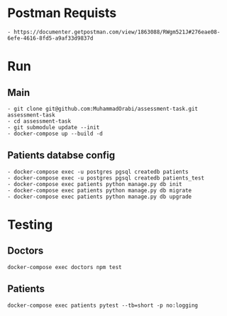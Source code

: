 # Postman Requists
    - https://documenter.getpostman.com/view/1863088/RWgm521J#276eae08-6efe-4616-8fd5-a9af33d9837d

# Run

## Main
    - git clone git@github.com:MuhammadOrabi/assessment-task.git assessment-task
    - cd assessment-task
    - git submodule update --init
    - docker-compose up --build -d

## Patients databse config
    - docker-compose exec -u postgres pgsql createdb patients 
    - docker-compose exec -u postgres pgsql createdb patients_test 
    - docker-compose exec patients python manage.py db init
    - docker-compose exec patients python manage.py db migrate
    - docker-compose exec patients python manage.py db upgrade

# Testing

## Doctors
    docker-compose exec doctors npm test

## Patients
    docker-compose exec patients pytest --tb=short -p no:logging